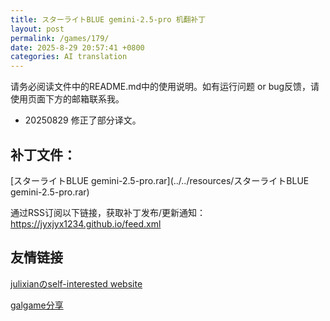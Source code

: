 ```yaml
---
title: スターライトBLUE gemini-2.5-pro 机翻补丁
layout: post
permalink: /games/179/
date: 2025-8-29 20:57:41 +0800
categories: AI translation
---
```



请务必阅读文件中的README.md中的使用说明。如有运行问题 or bug反馈，请使用页面下方的邮箱联系我。

- 20250829 修正了部分译文。

## 补丁文件：

[スターライトBLUE gemini-2.5-pro.rar](../../resources/スターライトBLUE gemini-2.5-pro.rar)

 

通过RSS订阅以下链接，获取补丁发布/更新通知：https://jyxjyx1234.github.io/feed.xml

## 友情链接

[julixianのself-interested website](https://julixian-siw.worldsystem.top/) 

[galgame分享](https://t.me/galgpt)
